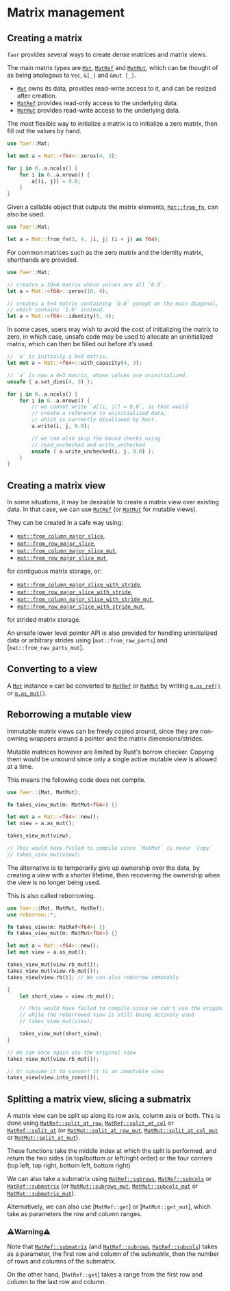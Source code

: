 # Matrix management

## Creating a matrix

`faer` provides several ways to create dense matrices and matrix views.

The main matrix types are [`Mat`], [`MatRef`] and [`MatMut`],
which can be thought of as being analogous to `Vec`, `&[_]` and `&mut [_]`.
- [`Mat`] owns its data, provides read-write access to it, and can be resized after creation.
- [`MatRef`] provides read-only access to the underlying data.
- [`MatMut`] provides read-write access to the underlying data.

The most flexible way to initialize a matrix is to initialize a zero matrix,
then fill out the values by hand.

```rust
use faer::Mat;

let mut a = Mat::<f64>::zeros(4, 3);

for j in 0..a.ncols() {
    for i in 0..a.nrows() {
        a[(i, j)] = 9.0;
    }
}
```

Given a callable object that outputs the matrix elements, [`Mat::from_fn`], can also be used.

```rust
use faer::Mat;

let a = Mat::from_fn(3, 4, |i, j| (i + j) as f64);
```

For common matrices such as the zero matrix and the identity matrix, shorthands
are provided.

```rust
use faer::Mat;

// creates a 10×4 matrix whose values are all `0.0`.
let a = Mat::<f64>::zeros(10, 4);

// creates a 5×4 matrix containing `0.0` except on the main diagonal,
// which contains `1.0` instead.
let a = Mat::<f64>::identity(5, 4);
```

In some cases, users may wish to avoid the cost of initializing the matrix to zero,
in which case, unsafe code may be used to allocate an uninitialized matrix, which
can then be filled out before it's used.
```rust
// `a` is initially a 0×0 matrix.
let mut a = Mat::<f64>::with_capacity(4, 3);

// `a` is now a 4×3 matrix, whose values are uninitialized.
unsafe { a.set_dims(4, 3) };

for j in 0..a.ncols() {
    for i in 0..a.nrows() {
        // we cannot write `a[(i, j)] = 9.0`, as that would
        // create a reference to uninitialized data,
        // which is currently disallowed by Rust.
        a.write(i, j, 9.0);

        // we can also skip the bound checks using
        // read_unchecked and write_unchecked
        unsafe { a.write_unchecked(i, j, 9.0) };
    }
}
```

## Creating a matrix view
In some situations, it may be desirable to create a matrix view over existing
data.
In that case, we can use [`MatRef`] (or [`MatMut`] for
mutable views).

They can be created in a safe way using:

- [`mat::from_column_major_slice`],
- [`mat::from_row_major_slice`],
- [`mat::from_column_major_slice_mut`],
- [`mat::from_row_major_slice_mut`],

for contiguous matrix storage, or:

- [`mat::from_column_major_slice_with_stride`],
- [`mat::from_row_major_slice_with_stride`],
- [`mat::from_column_major_slice_with_stride_mut`],
- [`mat::from_row_major_slice_with_stride_mut`],

for strided matrix storage.

An unsafe lower level pointer API is also provided for handling uninitialized data
or arbitrary strides using [`mat::from_raw_parts`] and [`mat::from_raw_parts_mut`].

## Converting to a view

A [`Mat`] instance `m` can be converted to [`MatRef`] or [`MatMut`] by writing [`m.as_ref()`](https://docs.rs/faer/latest/faer/type.Mat.html#method.as_ref)
or [`m.as_mut()`](https://docs.rs/faer/latest/faer/type.Mat.html#method.as_mut).

## Reborrowing a mutable view

Immutable matrix views can be freely copied around, since they are non-owning
wrappers around a pointer and the matrix dimensions/strides.

Mutable matrices however are limited by Rust's borrow checker. Copying them
would be unsound since only a single active mutable view is allowed at a time.

This means the following code does not compile.

```rust
use faer::{Mat, MatMut};

fn takes_view_mut(m: MatMut<f64>) {}

let mut a = Mat::<f64>::new();
let view = a.as_mut();

takes_view_mut(view);

// This would have failed to compile since `MatMut` is never `Copy`
// takes_view_mut(view);
```

The alternative is to temporarily give up ownership over the data, by creating
a view with a shorter lifetime, then recovering the ownership when the view is
no longer being used.

This is also called reborrowing.

```rust
use faer::{Mat, MatMut, MatRef};
use reborrow::*;

fn takes_view(m: MatRef<f64>) {}
fn takes_view_mut(m: MatMut<f64>) {}

let mut a = Mat::<f64>::new();
let mut view = a.as_mut();

takes_view_mut(view.rb_mut());
takes_view_mut(view.rb_mut());
takes_view(view.rb()); // We can also reborrow immutably

{
    let short_view = view.rb_mut();

    // This would have failed to compile since we can't use the original view
    // while the reborrowed view is still being actively used
    // takes_view_mut(view);

    takes_view_mut(short_view);
}

// We can once again use the original view
takes_view_mut(view.rb_mut());

// Or consume it to convert it to an immutable view
takes_view(view.into_const());
```

## Splitting a matrix view, slicing a submatrix
A matrix view can be split up along its row axis, column axis or both.
This is done using [`MatRef::split_at_row`], [`MatRef::split_at_col`] or
[`MatRef::split_at`] (or [`MatMut::split_at_row_mut`], [`MatMut::split_at_col_mut`] or
[`MatMut::split_at_mut`]).

These functions take the middle index at which the split is performed, and return
the two sides (in top/bottom or left/right order) or the four corners (top
left, top right, bottom left, bottom right)

We can also take a submatrix using [`MatRef::subrows`], [`MatRef::subcols`] or
[`MatRef::submatrix`] (or [`MatMut::subrows_mut`], [`MatMut::subcols_mut`] or
[`MatMut::submatrix_mut`]).

Alternatively, we can also use [`MatRef::get`] or [`MatMut::get_mut`], which take
as parameters the row and column ranges.

### ⚠️Warning⚠️
Note that [`MatRef::submatrix`] (and [`MatRef::subrows`], [`MatRef::subcols`]) takes
as a parameter, the first row and column of the submatrix, then the number
of rows and columns of the submatrix.

On the other hand, [`MatRef::get`] takes a range from the first row and column
to the last row and column.

[`Mat`]: https://docs.rs/faer/latest/faer/type.Mat.html
[`MatRef`]: https://docs.rs/faer/latest/faer/type.MatRef.html
[`MatMut`]: https://docs.rs/faer/latest/faer/type.MatMut.html

[`Mat::from_fn`]: https://docs.rs/faer/latest/faer/type.Mat.html#method.from_fn

[`mat::from_column_major_slice`]: https://docs.rs/faer/latest/faer/mat/fn.from_column_major_slice.html
[`mat::from_row_major_slice`]: https://docs.rs/faer/latest/faer/mat/fn.from_row_major_slice.html
[`mat::from_column_major_slice_mut`]: https://docs.rs/faer/latest/faer/mat/fn.from_column_major_slice_mut.html
[`mat::from_row_major_slice_mut`]: https://docs.rs/faer/latest/faer/mat/fn.from_row_major_slice_mut.html

[`mat::from_column_major_slice_with_stride`]: https://docs.rs/faer/latest/faer/mat/fn.from_column_major_slice_with_stride.html
[`mat::from_row_major_slice_with_stride`]: https://docs.rs/faer/latest/faer/mat/fn.from_row_major_slice_with_stride.html
[`mat::from_column_major_slice_with_stride_mut`]: https://docs.rs/faer/latest/faer/mat/fn.from_column_major_slice_with_stride_mut.html
[`mat::from_row_major_slice_with_stride_mut`]: https://docs.rs/faer/latest/faer/mat/fn.from_row_major_slice_with_stride_mut.html

[`MatRef::split_at`]: https://docs.rs/faer/latest/faer/type.MatRef.html#method.split_at
[`MatMut::split_at_mut`]: https://docs.rs/faer/latest/faer/type.MatMut.html#method.split_at_mut
[`MatRef::split_at_col`]: https://docs.rs/faer/latest/faer/type.MatRef.html#method.split_at_col
[`MatMut::split_at_col_mut`]: https://docs.rs/faer/latest/faer/type.MatMut.html#method.split_at_col_mut
[`MatRef::split_at_row`]: https://docs.rs/faer/latest/faer/type.MatRef.html#method.split_at_row
[`MatMut::split_at_row_mut`]: https://docs.rs/faer/latest/faer/type.MatMut.html#method.split_at_row_mut

[`MatRef::submatrix`]: https://docs.rs/faer/latest/faer/type.MatRef.html#method.submatrix
[`MatMut::submatrix_mut`]: https://docs.rs/faer/latest/faer/type.MatMut.html#method.submatrix_mut
[`MatRef::subrows`]: https://docs.rs/faer/latest/faer/type.MatRef.html#method.subrows
[`MatMut::subrows_mut`]: https://docs.rs/faer/latest/faer/type.MatMut.html#method.subrows_mut
[`MatRef::subcols`]: https://docs.rs/faer/latest/faer/type.MatRef.html#method.subcols
[`MatMut::subcols_mut`]: https://docs.rs/faer/latest/faer/type.MatMut.html#method.subcols_mut
